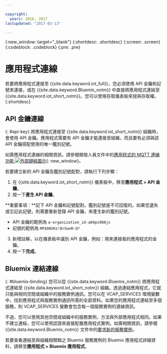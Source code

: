 ```yaml
---

copyright:
  years: 2016, 2017
lastupdated: "2017-03-13"

---
```


{:new_window: target="\_blank"}
{:shortdesc: .shortdesc}
{:screen: .screen}
{:codeblock: .codeblock}
{:pre: .pre}

# 應用程式連線

若要將應用程式連接至 {{site.data.keyword.iot_full}}，您必須使用 API 金鑰和記號來連接，或在 {{site.data.keyword.Bluemix_notm}} 中直接將應用程式連結至 {{site.data.keyword.iot_short_notm}}。您可以使用存取儀表板來授與存取權。
{:shortdesc}

## API 金鑰連線
{: #api-key}
將應用程式連接至 {{site.data.keyword.iot_short_notm}} 組織時，會使用 API 金鑰。應用程式需要有 API 金鑰才能連接至組織，而且要有必須與該 API 金鑰搭配使用的唯一鑑別記號。  

如需應用程式連線的相關資訊，請參閱開發人員文件中的[應用程式的 MQTT 連線功能 ![外部鏈結圖示](../../icons/launch-glyph.svg "外部鏈結圖示")](https://docs.internetofthings.ibmcloud.com/applications/mqtt.html){: new_window}。

若要建立新的 API 金鑰及鑑別記號配對，請執行下列步驟：  
1.	在 {{site.data.keyword.iot_short_notm}} 儀表板中，移至**應用程式 > API 金鑰**。  
2.	按一下**產生 API 金鑰**。  
  
**重要事項：**記下 API 金鑰和記號配對。鑑別記號是不可回復的。如果您遺失或忘記此記號，則需要重新登錄 API 金鑰，來產生新的鑑別記號。
 - API 金鑰的範例為 `a-organization_id-a84ps90Ajs`  
 - 記號的範例為 `MP$08VKz!8rXwnR-Q*`  
3.	新增註解，以在儀表板中識別 API 金鑰，例如：用來連接我的應用程式的金鑰。
4.	按一下**完成**。



## Bluemix 連結連線
{: #bluemix-binding}
您可以從 {{site.data.keyword.Bluemix_notm}} 將應用程式連結至 {{site.data.keyword.iot_short_notm}} 組織。透過連結應用程式，它就只能與相同空間或組織中的服務實例通訊。您可以在 VCAP_SERVICES 環境變數中，找到應用程式與服務實例通訊所需的全部資料。如果您的應用程式連結至多個服務，則 VCAP_SERVICES 變數會包含每一個服務實例的連線資訊。  

不過，您可以使用其他空間或組織中的服務實例，方法與外部應用程式相同。如果不建立連結，您可以使用認證來直接配置應用程式實例。如需相關資訊，請參閱 {{site.data.keyword.Bluemix_notm}} 文件中的[要求新的服務實例](https://console.{DomainName}/docs/services/reqnsi.html#req_instance)。

若要查看連結至與組織相關聯之 Bluemix 服務實例的 Bluemix 應用程式詳細資料，請移至**應用程式 > Bluemix 應用程式**。  
